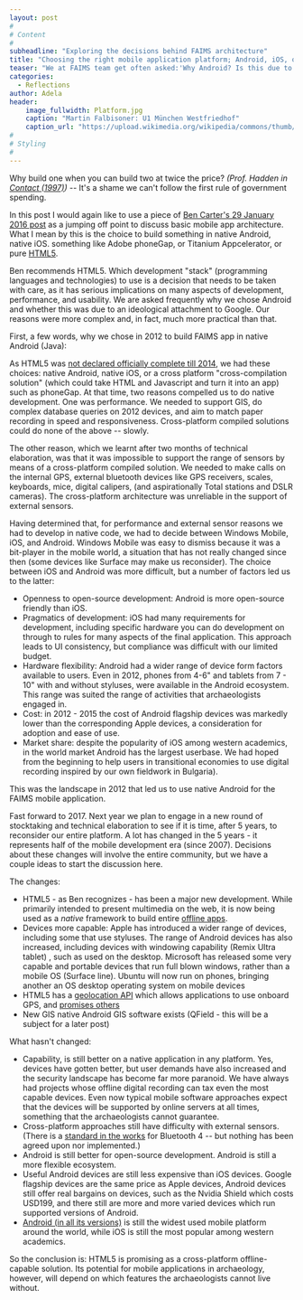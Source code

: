 ```yaml
---
layout: post
#
# Content
#
subheadline: "Exploring the decisions behind FAIMS architecture"
title: "Choosing the right mobile application platform; Android, iOS, or cross-platform?"
teaser: "We at FAIMS team get often asked:'Why Android? Is this due to some ideological attachment to Google?' Not quite. Our reasons were more complex and much more practical than that."
categories:
  - Reflections
author: Adela
header:
    image_fullwidth: Platform.jpg
    caption: "Martin Falbisoner: U1 München Westfriedhof"
    caption_url: "https://upload.wikimedia.org/wikipedia/commons/thumb/3/31/Westfriedhof_zentral.JPG/1200px-Westfriedhof_zentral.JPG"
#
# Styling
#
---
```


Why build one when you can build two at twice the price? *(Prof. Hadden in [Contact (1997)](https://www.youtube.com/watch?v=Et4sMJP9FmM))* -- It's a shame we can't follow the first rule of 
government spending.

In this post I would again like to use a piece of [Ben Carter's 29 January 2016 post](http://commons.digitalarchaeology.msu.edu/digitaldatacollection/2016/01/29/new-version-of-a-robust-open-flexible-and-offline-digital-data-collection-in-the-field/) 
as a jumping off point to discuss basic mobile app architecture. What I mean by this is the choice to build something in native Android, native iOS. something like Adobe phoneGap, or Titanium Appcelerator, 
or pure [HTML5](https://en.wikipedia.org/wiki/HTML5). 

Ben recommends HTML5. Which development "stack" (programming languages and technologies) to use is a decision that needs to be taken with care, as it has serious implications on many aspects of development, 
performance, and usability. We are asked frequently why we chose Android and whether this was due to an ideological attachment to Google. Our reasons were more complex and, in fact, much more practical than 
that.

First, a few words, why we chose in 2012 to build FAIMS app in native Android (Java):

As HTML5 was [not declared officially complete till 2014](http://motherboard.vice.com/blog/html5-is-quietly-changing-the-landscape),  we had these choices: native Android, native iOS, or a cross platform 
"cross-compilation solution" (which could take HTML and Javascript and turn it into an app) such as phoneGap. At that time, two reasons compelled us to do native development. One was performance. We needed 
to support GIS, do complex database queries on 2012 devices, and aim to match paper recording in speed and responsiveness. Cross-platform compiled solutions could do none of the above -- slowly.

The other reason, which we learnt after two months of technical elaboration, was that it was impossible to support the range of sensors by means of a cross-platform compiled solution. 
We needed to make calls on the internal GPS, external bluetooth devices like GPS receivers, scales, keyboards, mice, digital calipers, (and aspirationally Total stations and DSLR cameras). 
The cross-platform architecture was unreliable in the support of external sensors.

Having determined that, for performance and external sensor reasons we had to develop in native code, we had to decide between Windows Mobile, iOS, and Android. Windows Mobile was easy to dismiss 
because it was a bit-player in the mobile world, a situation that has not really changed since then (some devices like Surface may make us reconsider). The choice between iOS and Android was more 
difficult, but a number of factors led us to the latter:

* Openness to open-source development: Android is more open-source friendly than iOS.
* Pragmatics of development: iOS had many requirements for development, including specific hardware you can do development on through to rules for many aspects of the final application. This approach leads to UI consistency, but compliance was difficult with our limited budget.
* Hardware flexibility: Android had a wider range of device form factors available to users. Even in 2012, phones from 4-6" and tablets from 7 - 10" with and without styluses, were available in the Android ecosystem. This range was suited the range of activities that archaeologists engaged in.
* Cost: in 2012 - 2015 the cost of Android flagship devices was markedly lower than the corresponding Apple devices, a consideration for adoption and ease of use.
* Market share: despite the popularity of iOS among western academics, in the world market Android has the largest userbase. We had hoped from the beginning to help users in transitional economies to use digital recording inspired by our own fieldwork in Bulgaria).

This was the landscape in 2012 that led us to use native Android for the FAIMS mobile application.

Fast forward to 2017. Next year we plan to engage in a new round of stocktaking and technical elaboration to see if it is time, after 5 years, to reconsider our entire platform. 
A lot has changed in the 5 years - it represents half of the mobile development era (since 2007). Decisions about these changes will involve the entire community, but we have a couple 
ideas to start the discussion here. 

The changes: 

* HTML5 - as Ben recognizes - has been a major new development. While primarily intended to present multimedia on the web, it is now being used as a *native* framework to build 
  entire [offline apps](http://motherboard.vice.com/blog/html5-is-quietly-changing-the-landscape).
* Devices more capable: Apple has introduced a wider range of devices, including some that use styluses. The range of Android devices has also increased, including devices with windowing 
  capability (Remix Ultra tablet) , such as used on the desktop. Microsoft has released some very capable and portable devices that run full blown windows, rather than a mobile OS (Surface line). 
  Ubuntu will now run on phones, bringing another an OS desktop operating system on mobile devices
* HTML5 has a [geolocation API](http://geospatialtraining.com/introduction-to-the-html5-geolocation-api/) which allows applications to use onboard GPS, 
  and [promises others](http://blog.teamtreehouse.com/exploring-javascript-device-apis)
* New GIS native Android GIS software exists (QField - this will be a subject for a later post)

What hasn't changed:

* Capability, is still better on a native application in any platform. Yes, devices have gotten better, but user demands have also increased and the security landscape has become far more paranoid. 
  We have always had projects whose offline digital recording can tax even the most capable devices. Even now typical mobile software approaches expect that the devices will be supported by online 
  servers at all times, something that the archaeologists cannot guarantee.
* Cross-platform approaches still have difficulty with external sensors. (There is a [standard in the works](https://developers.google.com/web/updates/2015/07/interact-with-ble-devices-on-the-web?hl=en) 
  for Bluetooth 4 -- but nothing has been agreed upon nor implemented.)
* Android is still better for open-source development. Android is still a more flexible ecosystem.
* Useful Android devices are still less expensive than iOS devices. Google flagship devices are the same price as Apple devices, Android devices still offer real bargains on devices, such as the Nvidia 
  Shield which costs USD199, and there still are more and more varied devices which run supported versions of Android.
* [Android (in all its versions)](https://www.netmarketshare.com/operating-system-market-share.aspx?qprid=10&qpcustomd=1) is still the widest used mobile platform around the world, while iOS is 
  still the most popular among western academics.

So the conclusion is: HTML5 is promising as a cross-platform offline-capable solution. Its potential for mobile applications in archaeology, however, will depend on which features the archaeologists 
cannot live without. 









